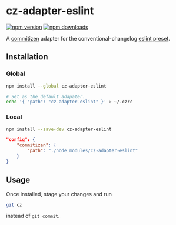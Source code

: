 # cz-adapter-eslint

[![npm version][npm-img]][npm-url]
[![npm downloads][dls-img]][npm-url]

A [commitizen][] adapter for the conventional-changelog [eslint preset][].

## Installation

### Global

```sh
npm install --global cz-adapter-eslint

# Set as the default adapater.
echo '{ "path": "cz-adapter-eslint" }' > ~/.czrc
```

### Local

```sh
npm install --save-dev cz-adapter-eslint
```

```json
"config": {
    "commitizen": {
        "path": "./node_modules/cz-adapter-eslint"
    }
}
```

## Usage

Once installed, stage your changes and run

```sh
git cz
```

instead of `git commit`.

[npm-url]: https://www.npmjs.com/package/cz-adapter-eslint

[npm-img]: https://img.shields.io/npm/v/cz-adapter-eslint.svg?style=flat-square

[dls-img]: https://img.shields.io/npm/dw/cz-adapter-eslint.svg?style=flat-square

[commitizen]: https://github.com/commitizen/cz-cli

[eslint preset]: https://github.com/conventional-changelog/conventional-changelog/tree/master/packages/conventional-changelog-eslint

